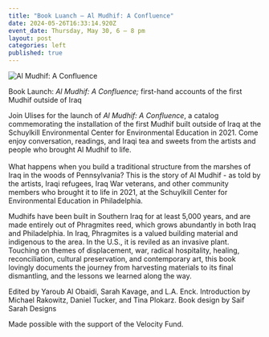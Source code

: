 ```yaml
---
title: "Book Luanch – Al Mudhif: A Confluence"
date: 2024-05-26T16:33:14.920Z
event_date: Thursday, May 30, 6 – 8 pm
layout: post
categories: left
published: true
---
```

![*Al Mudhif: A Confluence*](/assets/img/al-mudhif-photo-by-tina-plokarz-4x3_51252521840_o.jpg)

Book Launch: *Al Mudhif: A Confluence;* first-hand accounts of the first Mudhif outside of Iraq

Join Ulises for the launch of *Al Mudhif: A Confluence*, a catalog commemorating the installation of the first Mudhif built outside of Iraq at the Schuylkill Environmental Center for Environmental Education in 2021. Come enjoy conversation, readings, and Iraqi tea and sweets from the artists and people who brought Al Mudhif to life. \
\
What happens when you build a traditional structure from the marshes of Iraq in the woods of Pennsylvania? This is the story of Al Mudhif - as told by the artists, Iraqi refugees, Iraq War veterans, and other community members who brought it to life in 2021, at the Schuylkill Center for Environmental Education in Philadelphia. 

Mudhifs have been built in Southern Iraq for at least 5,000 years, and are made entirely out of Phragmites reed, which grows abundantly in both Iraq and Philadelphia. In Iraq, Phragmites is a valued building material and indigenous to the area. In the U.S., it is reviled as an invasive plant. Touching on themes of displacement, war, radical hospitality, healing, reconciliation, cultural preservation, and contemporary art, this book lovingly documents the journey from harvesting materials to its final dismantling, and the lessons we learned along the way. 

Edited by Yaroub Al Obaidi, Sarah Kavage, and L.A. Enck. Introduction by Michael Rakowitz, Daniel Tucker, and Tina Plokarz. Book design by Saif Sarah Designs

Made possible with the support of the Velocity Fund.